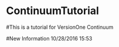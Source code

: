# ContinuumTutorial

#This is a tutorial for VersionOne Continuum

#New Information 10/28/2016 15:53
